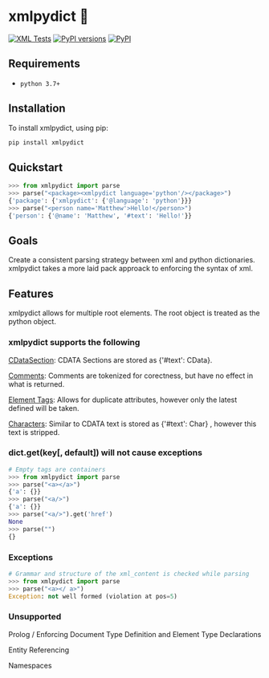 # xmlpydict 📑

[![XML Tests](https://github.com/MatthewAndreTaylor/xml-to-pydict/actions/workflows/tests.yml/badge.svg)](https://github.com/MatthewAndreTaylor/xml-to-pydict/actions/workflows/tests.yml)
[![PyPI versions](https://img.shields.io/badge/python-3.7%2B-blue)](https://github.com/MatthewAndreTaylor/xml-to-pydict)
[![PyPI](https://img.shields.io/pypi/v/xmlpydict.svg)](https://pypi.org/project/xmlpydict/)

## Requirements

- `python 3.7+`

## Installation

To install xmlpydict, using pip:

```bash
pip install xmlpydict
```

## Quickstart

```py
>>> from xmlpydict import parse
>>> parse("<package><xmlpydict language='python'/></package>")
{'package': {'xmlpydict': {'@language': 'python'}}}
>>> parse("<person name='Matthew'>Hello!</person>")
{'person': {'@name': 'Matthew', '#text': 'Hello!'}}
```

## Goals

Create a consistent parsing strategy between xml and python dictionaries.
xmlpydict takes a more laid pack approack to enforcing the syntax of xml.

## Features

xmlpydict allows for multiple root elements.
The root object is treated as the python object.

### xmlpydict supports the following 

[CDataSection](https://www.w3.org/TR/xml/#sec-cdata-sect):  CDATA Sections are stored as {'#text': CData}.

[Comments](https://www.w3.org/TR/xml/#sec-comments):  Comments are tokenized for corectness, but have no effect in what is returned.

[Element Tags](https://www.w3.org/TR/xml/#sec-starttags):  Allows for duplicate attributes, however only the latest defined will be taken. 

[Characters](https://www.w3.org/TR/xml/#charsets):  Similar to CDATA text is stored as {'#text': Char} , however this text is stripped.

### dict.get(key[, default]) will not cause exceptions

```py
# Empty tags are containers
>>> from xmlpydict import parse
>>> parse("<a></a>")
{'a': {}}
>>> parse("<a/>")
{'a': {}}
>>> parse("<a/>").get('href')
None
>>> parse("")
{}
```

### Exceptions

```py
# Grammar and structure of the xml_content is checked while parsing
>>> from xmlpydict import parse
>>> parse("<a></ a>")
Exception: not well formed (violation at pos=5)
```


### Unsupported

Prolog / Enforcing Document Type Definition and Element Type Declarations

Entity Referencing

Namespaces
